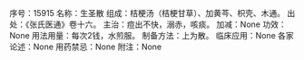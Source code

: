 序号：15915
名称：生圣散
组成：桔梗汤（桔梗甘草）、加黄芩、枳壳、木通。
出处：《张氏医通》卷十六。
主治：痘出不快，溺赤，咳痰。
加减：None
功效：None
用法用量：每次2钱，水煎服。
制备方法：上为散。
临床应用：None
各家论述：None
用药禁忌：None
附注：None
